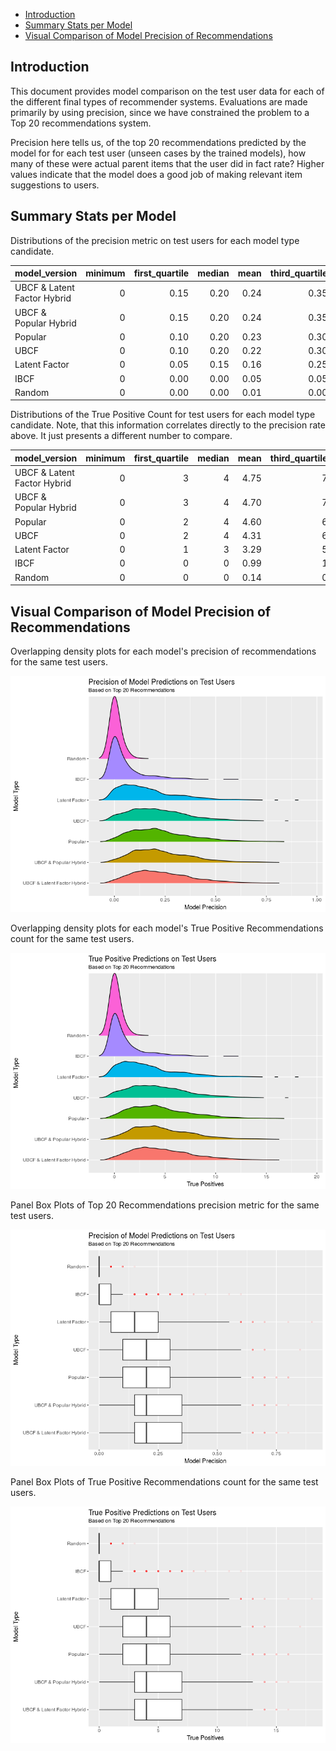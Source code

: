 -   [Introduction](#introduction)
-   [Summary Stats per Model](#summary-stats-per-model)
-   [Visual Comparison of Model Precision of Recommendations](#visual-comparison-of-model-precision-of-recommendations)

Introduction
------------

This document provides model comparison on the test user data for each of the different final types of recommender systems. Evaluations are made primarily by using precision, since we have constrained the problem to a Top 20 recommendations system.

Precision here tells us, of the top 20 recommendations predicted by the model for for each test user (unseen cases by the trained models), how many of these were actual parent items that the user did in fact rate? Higher values indicate that the model does a good job of making relevant item suggestions to users.

Summary Stats per Model
-----------------------

Distributions of the precision metric on test users for each model type candidate.

| model\_version              |  minimum|  first\_quartile|  median|  mean|  third\_quartile|   max|
|:----------------------------|--------:|----------------:|-------:|-----:|----------------:|-----:|
| UBCF & Latent Factor Hybrid |        0|             0.15|    0.20|  0.24|             0.35|  0.80|
| UBCF & Popular Hybrid       |        0|             0.15|    0.20|  0.24|             0.35|  0.80|
| Popular                     |        0|             0.10|    0.20|  0.23|             0.30|  0.80|
| UBCF                        |        0|             0.10|    0.20|  0.22|             0.30|  0.85|
| Latent Factor               |        0|             0.05|    0.15|  0.16|             0.25|  0.90|
| IBCF                        |        0|             0.00|    0.00|  0.05|             0.05|  0.60|
| Random                      |        0|             0.00|    0.00|  0.01|             0.00|  0.15|

Distributions of the True Positive Count for test users for each model type candidate. Note, that this information correlates directly to the precision rate above. It just presents a different number to compare.

| model\_version              |  minimum|  first\_quartile|  median|  mean|  third\_quartile|  max|
|:----------------------------|--------:|----------------:|-------:|-----:|----------------:|----:|
| UBCF & Latent Factor Hybrid |        0|                3|       4|  4.75|                7|   16|
| UBCF & Popular Hybrid       |        0|                3|       4|  4.70|                7|   16|
| Popular                     |        0|                2|       4|  4.60|                6|   16|
| UBCF                        |        0|                2|       4|  4.31|                6|   17|
| Latent Factor               |        0|                1|       3|  3.29|                5|   18|
| IBCF                        |        0|                0|       0|  0.99|                1|   12|
| Random                      |        0|                0|       0|  0.14|                0|    3|

Visual Comparison of Model Precision of Recommendations
-------------------------------------------------------

Overlapping density plots for each model's precision of recommendations for the same test users.

![](candidate_model_comparisons_files/figure-markdown_github/unnamed-chunk-5-1.png)

Overlapping density plots for each model's True Positive Recommendations count for the same test users.

![](candidate_model_comparisons_files/figure-markdown_github/unnamed-chunk-6-1.png)

Panel Box Plots of Top 20 Recommendations precision metric for the same test users.

![](candidate_model_comparisons_files/figure-markdown_github/unnamed-chunk-7-1.png)

Panel Box Plots of True Positive Recommendations count for the same test users.

![](candidate_model_comparisons_files/figure-markdown_github/unnamed-chunk-8-1.png)
